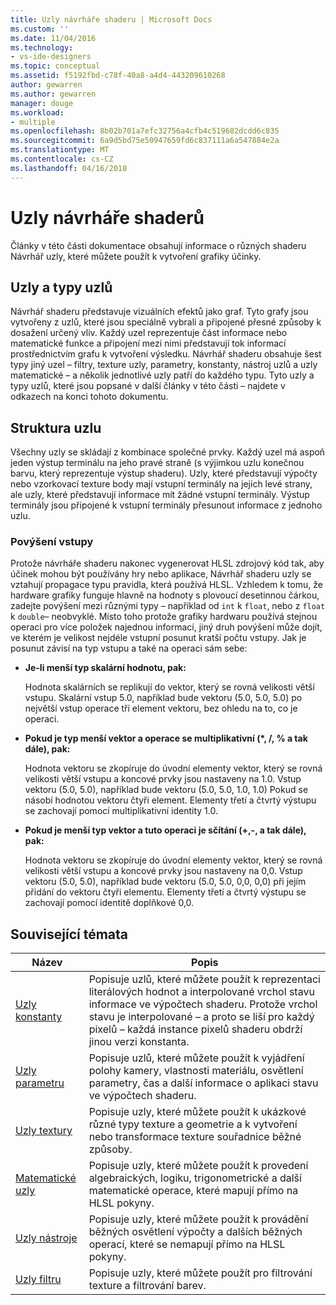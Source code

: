 ```yaml
---
title: Uzly návrháře shaderu | Microsoft Docs
ms.custom: ''
ms.date: 11/04/2016
ms.technology:
- vs-ide-designers
ms.topic: conceptual
ms.assetid: f5192fbd-c78f-40a8-a4d4-443209610268
author: gewarren
ms.author: gewarren
manager: douge
ms.workload:
- multiple
ms.openlocfilehash: 8b02b701a7efc32756a4cfb4c519682dcdd6c835
ms.sourcegitcommit: 6a9d5bd75e50947659fd6c837111a6a547884e2a
ms.translationtype: MT
ms.contentlocale: cs-CZ
ms.lasthandoff: 04/16/2018
---
```

# <a name="shader-designer-nodes"></a>Uzly návrháře shaderů
Články v této části dokumentace obsahují informace o různých shaderu Návrhář uzly, které můžete použít k vytvoření grafiky účinky.  
  
## <a name="nodes-and-node-types"></a>Uzly a typy uzlů  
 Návrhář shaderu představuje vizuálních efektů jako graf. Tyto grafy jsou vytvořeny z uzlů, které jsou speciálně vybrali a připojené přesné způsoby k dosažení určený vliv. Každý uzel reprezentuje část informace nebo matematické funkce a připojení mezi nimi představují tok informací prostřednictvím grafu k vytvoření výsledku. Návrhář shaderu obsahuje šest typy jiný uzel – filtry, texture uzly, parametry, konstanty, nástroj uzlů a uzly matematické – a několik jednotlivé uzly patří do každého typu. Tyto uzly a typy uzlů, které jsou popsané v další články v této části – najdete v odkazech na konci tohoto dokumentu.  
  
## <a name="node-structure"></a>Struktura uzlu  
 Všechny uzly se skládají z kombinace společné prvky. Každý uzel má aspoň jeden výstup terminálu na jeho pravé straně (s výjimkou uzlu konečnou barvu, který reprezentuje výstup shaderu). Uzly, které představují výpočty nebo vzorkovací texture body mají vstupní terminály na jejich levé strany, ale uzly, které představují informace mít žádné vstupní terminály. Výstup terminály jsou připojené k vstupní terminály přesunout informace z jednoho uzlu.  
  
### <a name="promotion-of-inputs"></a>Povýšení vstupy  
 Protože návrháře shaderu nakonec vygenerovat HLSL zdrojový kód tak, aby účinek mohou být používány hry nebo aplikace, Návrhář shaderu uzly se vztahují propagace typu pravidla, která používá HLSL. Vzhledem k tomu, že hardware grafiky funguje hlavně na hodnoty s plovoucí desetinnou čárkou, zadejte povýšení mezi různými typy – například od `int` k `float`, nebo z `float` k `double`– neobvyklé. Místo toho protože grafiky hardwaru používá stejnou operaci pro více položek najednou informací, jiný druh povýšení může dojít, ve kterém je velikost nejdéle vstupní posunut kratší počtu vstupy. Jak je posunut závisí na typ vstupu a také na operaci sám sebe:  
  
-   **Je-li menší typ skalární hodnotu, pak:**  
  
     Hodnota skalárních se replikují do vektor, který se rovná velikosti větší vstupu. Skalární vstup 5.0, například bude vektoru (5.0, 5.0, 5.0) po největší vstup operace tři element vektoru, bez ohledu na to, co je operaci.  
  
-   **Pokud je typ menší vektor a operace se multiplikativní (\*, /, % a tak dále), pak:**  
  
     Hodnota vektoru se zkopíruje do úvodní elementy vektor, který se rovná velikosti větší vstupu a koncové prvky jsou nastaveny na 1.0. Vstup vektoru (5.0, 5.0), například bude vektoru (5.0, 5.0, 1.0, 1.0) Pokud se násobí hodnotou vektoru čtyři element. Elementy třetí a čtvrtý výstupu se zachovají pomocí multiplikativní identity 1.0.  
  
-   **Pokud je menší typ vektor a tuto operaci je sčítání (+,-, a tak dále), pak:**  
  
     Hodnota vektoru se zkopíruje do úvodní elementy vektor, který se rovná velikosti větší vstupu a koncové prvky jsou nastaveny na 0,0. Vstup vektoru (5.0, 5.0), například bude vektoru (5.0, 5.0, 0,0, 0,0) při jejím přidání do vektoru čtyři elementu. Elementy třetí a čtvrtý výstupu se zachovají pomocí identitě doplňkové 0,0.  
  
## <a name="related-topics"></a>Související témata  
  
|Název|Popis|  
|-----------|-----------------|  
|[Uzly konstanty](../designers/constant-nodes.md)|Popisuje uzlů, které můžete použít k reprezentaci literálových hodnot a interpolované vrchol stavu informace ve výpočtech shaderu. Protože vrchol stavu je interpolované – a proto se liší pro každý pixelů – každá instance pixelů shaderu obdrží jinou verzi konstanta.|  
|[Uzly parametru](../designers/parameter-nodes.md)|Popisuje uzlů, které můžete použít k vyjádření polohy kamery, vlastnosti materiálu, osvětlení parametry, čas a další informace o aplikaci stavu ve výpočtech shaderu.|  
|[Uzly textury](../designers/texture-nodes.md)|Popisuje uzly, které můžete použít k ukázkové různé typy texture a geometrie a k vytvoření nebo transformace texture souřadnice běžné způsoby.|  
|[Matematické uzly](../designers/math-nodes.md)|Popisuje uzly, které můžete použít k provedení algebraických, logiku, trigonometrické a další matematické operace, které mapují přímo na HLSL pokyny.|  
|[Uzly nástroje](../designers/utility-nodes.md)|Popisuje uzly, které můžete použít k provádění běžných osvětlení výpočty a dalších běžných operací, které se nemapují přímo na HLSL pokyny.|  
|[Uzly filtru](../designers/filter-nodes.md)|Popisuje uzly, které můžete použít pro filtrování texture a filtrování barev.|